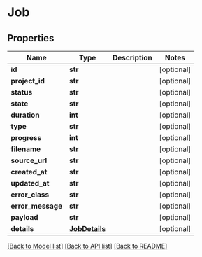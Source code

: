 # Job

## Properties
Name | Type | Description | Notes
------------ | ------------- | ------------- | -------------
**id** | **str** |  | [optional] 
**project_id** | **str** |  | [optional] 
**status** | **str** |  | [optional] 
**state** | **str** |  | [optional] 
**duration** | **int** |  | [optional] 
**type** | **str** |  | [optional] 
**progress** | **int** |  | [optional] 
**filename** | **str** |  | [optional] 
**source_url** | **str** |  | [optional] 
**created_at** | **str** |  | [optional] 
**updated_at** | **str** |  | [optional] 
**error_class** | **str** |  | [optional] 
**error_message** | **str** |  | [optional] 
**payload** | **str** |  | [optional] 
**details** | [**JobDetails**](JobDetails.md) |  | [optional] 

[[Back to Model list]](../README.md#documentation-for-models) [[Back to API list]](../README.md#documentation-for-api-endpoints) [[Back to README]](../README.md)



